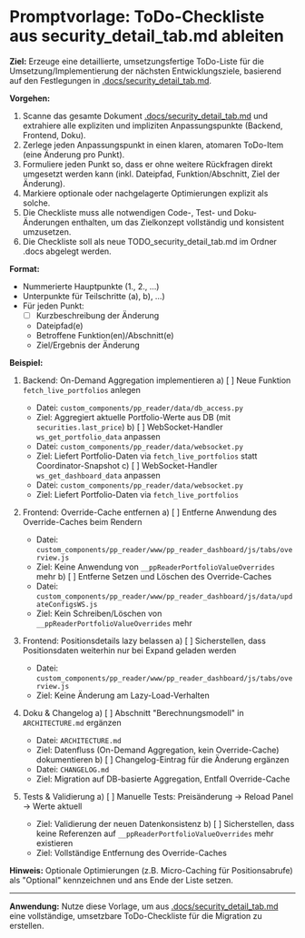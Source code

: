 # Promptvorlage: ToDo-Checkliste aus security_detail_tab.md ableiten

**Ziel:**
Erzeuge eine detaillierte, umsetzungsfertige ToDo-Liste für die Umsetzung/Implementierung der nächsten Entwicklungsziele, basierend auf den Festlegungen in [.docs/security_detail_tab.md](.docs/security_detail_tab.md).

**Vorgehen:**
1. Scanne das gesamte Dokument [.docs/security_detail_tab.md](.docs/security_detail_tab.md) und extrahiere alle expliziten und impliziten Anpassungspunkte (Backend, Frontend, Doku).
2. Zerlege jeden Anpassungspunkt in einen klaren, atomaren ToDo-Item (eine Änderung pro Punkt).
3. Formuliere jeden Punkt so, dass er ohne weitere Rückfragen direkt umgesetzt werden kann (inkl. Dateipfad, Funktion/Abschnitt, Ziel der Änderung).
4. Markiere optionale oder nachgelagerte Optimierungen explizit als solche.
5. Die Checkliste muss alle notwendigen Code-, Test- und Doku-Änderungen enthalten, um das Zielkonzept vollständig und konsistent umzusetzen.
6. Die Checkliste soll als neue TODO_security_detail_tab.md im Ordner .docs abgelegt werden.

**Format:**
- Nummerierte Hauptpunkte (1., 2., …)
- Unterpunkte für Teilschritte (a), b), …)
- Für jeden Punkt:
  - [ ] Kurzbeschreibung der Änderung
  - Dateipfad(e)
  - Betroffene Funktion(en)/Abschnitt(e)
  - Ziel/Ergebnis der Änderung

**Beispiel:**

1. Backend: On-Demand Aggregation implementieren
   a) [ ] Neue Funktion `fetch_live_portfolios` anlegen
      - Datei: `custom_components/pp_reader/data/db_access.py`
      - Ziel: Aggregiert aktuelle Portfolio-Werte aus DB (mit `securities.last_price`)
   b) [ ] WebSocket-Handler `ws_get_portfolio_data` anpassen
      - Datei: `custom_components/pp_reader/data/websocket.py`
      - Ziel: Liefert Portfolio-Daten via `fetch_live_portfolios` statt Coordinator-Snapshot
   c) [ ] WebSocket-Handler `ws_get_dashboard_data` anpassen
      - Datei: `custom_components/pp_reader/data/websocket.py`
      - Ziel: Liefert Portfolio-Daten via `fetch_live_portfolios`

2. Frontend: Override-Cache entfernen
   a) [ ] Entferne Anwendung des Override-Caches beim Rendern
      - Datei: `custom_components/pp_reader/www/pp_reader_dashboard/js/tabs/overview.js`
      - Ziel: Keine Anwendung von `__ppReaderPortfolioValueOverrides` mehr
   b) [ ] Entferne Setzen und Löschen des Override-Caches
      - Datei: `custom_components/pp_reader/www/pp_reader_dashboard/js/data/updateConfigsWS.js`
      - Ziel: Kein Schreiben/Löschen von `__ppReaderPortfolioValueOverrides` mehr

3. Frontend: Positionsdetails lazy belassen
   a) [ ] Sicherstellen, dass Positionsdaten weiterhin nur bei Expand geladen werden
      - Datei: `custom_components/pp_reader/www/pp_reader_dashboard/js/tabs/overview.js`
      - Ziel: Keine Änderung am Lazy-Load-Verhalten

4. Doku & Changelog
   a) [ ] Abschnitt "Berechnungsmodell" in `ARCHITECTURE.md` ergänzen
      - Datei: `ARCHITECTURE.md`
      - Ziel: Datenfluss (On-Demand Aggregation, kein Override-Cache) dokumentieren
   b) [ ] Changelog-Eintrag für die Änderung ergänzen
      - Datei: `CHANGELOG.md`
      - Ziel: Migration auf DB-basierte Aggregation, Entfall Override-Cache

5. Tests & Validierung
   a) [ ] Manuelle Tests: Preisänderung → Reload Panel → Werte aktuell
      - Ziel: Validierung der neuen Datenkonsistenz
   b) [ ] Sicherstellen, dass keine Referenzen auf `__ppReaderPortfolioValueOverrides` mehr existieren
      - Ziel: Vollständige Entfernung des Override-Caches

**Hinweis:**
Optionale Optimierungen (z.B. Micro-Caching für Positionsabrufe) als "Optional" kennzeichnen und ans Ende der Liste setzen.

---

**Anwendung:**
Nutze diese Vorlage, um aus [.docs/security_detail_tab.md](.docs/security_detail_tab.md) eine vollständige, umsetzbare ToDo-Checkliste für die Migration zu erstellen.